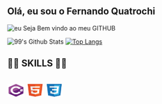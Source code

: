 ## Olá, eu sou o Fernando Quatrochi
![eu](https://github.com/FernandinnnQ145/FernandinnnQ145/assets/125310316/a7a2d869-b124-41b0-b868-c46de7d44ded)
Seja Bem vindo ao meu GITHUB

![99's Github Stats](https://github-readme-stats-sigma-five.vercel.app/api?username=FernandinnnQ145&bg_color=30,0000,FF5C01&title_color=fff&text_color=fff)
[![Top Langs](https://github-readme-stats-sigma-five.vercel.app/api/top-langs/?username=FernandinnnQ145&bg_color=2,FF5C01,0000&title_color=fff&text_color=fff)](https://github.com/FernandinnnQ145/github-readme-stats)

 <h2>👨‍💻 SKILLS 👨‍💻</h2>
<div style="display: inline_block"><br>
  <img align="center" alt="Csharp" height="30" width="40" src="https://raw.githubusercontent.com/devicons/devicon/master/icons/csharp/csharp-original.svg">
  <img align="center" alt="HTML" height="30" width="40" src="https://raw.githubusercontent.com/devicons/devicon/master/icons/html5/html5-original.svg">
  <img align="center" alt="CSS" height="30" width="40" src="https://raw.githubusercontent.com/devicons/devicon/master/icons/css3/css3-original.svg"> 

  ##
 
<div>
 
 
